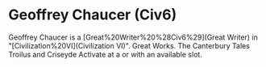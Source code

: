 # Geoffrey Chaucer (Civ6)

Geoffrey Chaucer is a [Great%20Writer%20%28Civ6%29](Great Writer) in "[Civilization%20VI](Civilization VI)".
Great Works.
The Canterbury Tales
Troilus and Criseyde
Activate at a or with an available slot.